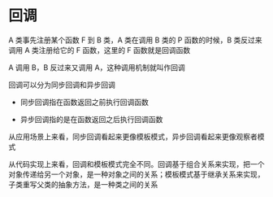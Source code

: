 # 回调

A 类事先注册某个函数 F 到 B 类，A 类在调用 B 类的 P 函数的时候，B 类反过来调用 A 类注册给它的 F 函数，这里的 F 函数就是回调函数

A 调用 B，B 反过来又调用 A，这种调用机制就叫作回调

回调可以分为同步回调和异步回调

- 同步回调指在函数返回之前执行回调函数

- 异步回调指的是在函数返回之后执行回调函数

从应用场景上来看，同步回调看起来更像模板模式，异步回调看起来更像观察者模式

从代码实现上来看，回调和模板模式完全不同。回调基于组合关系来实现，把一个对象传递给另一个对象，是一种对象之间的关系；模板模式基于继承关系来实现，子类重写父类的抽象方法，是一种类之间的关系